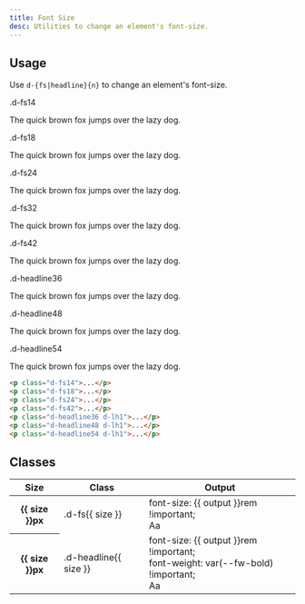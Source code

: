 ```yaml
---
title: Font Size
desc: Utilities to change an element's font-size.
---
```


## Usage

Use `d-{fs|headline}{n}` to change an element's font-size.

<code-well-header class="d-d-flex d-jc-center d-fd-column d-p24 d-bgc-purple-100 d-w100p d-hmn102" custom>
  <div class="d-d-grid d-gg16 d-ai-center" style="grid-template-columns: 10rem 1fr">
    <div class="d-fs12 d-ff-mono d-fc-purple">.d-fs14</div>
    <div><p class="d-fs14 d-fc-orange">The quick brown fox jumps over the lazy dog.</p></div>
    <div class="d-fs12 d-ff-mono d-fc-purple">.d-fs18</div>
    <div><p class="d-fs18 d-fc-orange">The quick brown fox jumps over the lazy dog.</p></div>
    <div class="d-fs12 d-ff-mono d-fc-purple">.d-fs24</div>
    <div><p class="d-fs24 d-fc-orange">The quick brown fox jumps over the lazy dog.</p></div>
    <div class="d-fs12 d-ff-mono d-fc-purple">.d-fs32</div>
    <div><p class="d-fs32 d-fc-orange">The quick brown fox jumps over the lazy dog.</p></div>
    <div class="d-fs12 d-ff-mono d-fc-purple">.d-fs42</div>
    <div><p class="d-fs42 d-fc-orange">The quick brown fox jumps over the lazy dog.</p></div>
    <div class="d-fs12 d-ff-mono d-fc-purple">.d-headline36</div>
    <div><p class="d-headline36 d-lh1 d-fc-orange">The quick brown fox jumps over the lazy dog.</p></div>
    <div class="d-fs12 d-ff-mono d-fc-purple">.d-headline48</div>
    <div><p class="d-headline48 d-lh1 d-fc-orange">The quick brown fox jumps over the lazy dog.</p></div>
    <div class="d-fs12 d-ff-mono d-fc-purple">.d-headline54</div>
    <div><p class="d-headline54 d-lh1 d-fc-orange">The quick brown fox jumps over the lazy dog.</p></div>
  </div>
</code-well-header>

```html
<p class="d-fs14">...</p>
<p class="d-fs18">...</p>
<p class="d-fs24">...</p>
<p class="d-fs42">...</p>
<p class="d-headline36 d-lh1">...</p>
<p class="d-headline48 d-lh1">...</p>
<p class="d-headline54 d-lh1">...</p>
```

<script setup>
  import { fontSize } from '@data/type.json';
</script>

## Classes

<div class="d-h464 d-of-y-scroll d-bb d-bc-black-200">
  <table class="d-table dialtone-doc-table">
    <thead>
      <tr>
        <th scope="col" class="d-w10p">Size</th>
        <th scope="col" class="d-w20p">Class</th>
        <th scope="col">Output</th>
      </tr>
    </thead>
    <tbody>
      <tr v-for="{ size, output } in fontSize">
        <th scope="row">{{ size }}px</th>
        <td class="d-ff-mono d-fc-purple d-fw-normal d-fs12">.d-fs{{ size }}</td>
        <td>
          <div class="d-d-flex d-jc-space-between d-ai-center">
            <div class="d-fl1 d-ff-mono d-fc-orange d-fs12">
              font-size: {{ output }}rem !important;
            </div>
            <div class="d-fl0 d-lh4" :class="`d-fs${size}`">
              Aa
            </div>
          </div>
        </td>
      </tr>
      <tr v-for="{ size, output, headline } in fontSize">
        <div v-if="headline === 'yes'" style="display: contents">
          <th scope="row">{{ size }}px</th>
          <td class="d-ff-mono d-fc-purple d-fw-normal d-fs12">.d-headline{{ size }}</td>
          <td>
            <div class="d-d-flex d-jc-space-between d-ai-center">
              <div class="d-fl1 d-ff-mono d-fc-orange d-fs12">
                font-size: {{ output }}rem !important;<br/>
                font-weight: var(--fw-bold) !important;
              </div>
              <div class="d-fl0 d-lh4" :class="`d-headline${size}`">
                Aa
              </div>
            </div>
          </td>
        </div>
      </tr>
    </tbody>
  </table>
</div>

